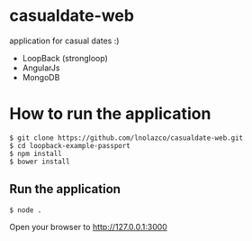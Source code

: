 # casualdate-web

application for casual dates :)
- LoopBack (strongloop)
- AngularJs
- MongoDB

# How to run the application

```
$ git clone https://github.com/lnolazco/casualdate-web.git
$ cd loopback-example-passport
$ npm install
$ bower install
```

## Run the application

```
$ node .
```

Open your browser to http://127.0.0.1:3000
